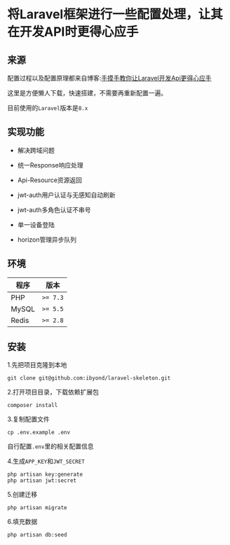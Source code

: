 # 将Laravel框架进行一些配置处理，让其在开发API时更得心应手

## 来源

配置过程以及配置原理都来自博客:[手摸手教你让Laravel开发Api更得心应手](https://www.guaosi.com/2019/02/26/laravel-api-initialization-preparation/)

这里是方便懒人下载，快速搭建，不需要再重新配置一遍。

目前使用的`Laravel`版本是`8.x`

## 实现功能

- 解决跨域问题

- 统一Response响应处理

- Api-Resource资源返回

- jwt-auth用户认证与无感知自动刷新

- jwt-auth多角色认证不串号

- 单一设备登陆

- horizon管理异步队列

## 环境

| 程序 | 版本 |
| -------- | -------- |
| PHP| `>= 7.3` |
| MySQL| `>= 5.5` |
| Redis| `>= 2.8` |

## 安装

1.先把项目克隆到本地

```
git clone git@github.com:ibyond/laravel-skeleton.git
```

2.打开项目目录，下载依赖扩展包

```
composer install
```

3.复制配置文件

```
cp .env.example .env
```
自行配置`.env`里的相关配置信息

4.生成`APP_KEY`和`JWT_SECRET`
```
php artisan key:generate
php artisan jwt:secret
```

5.创建迁移
```
php artisan migrate
```

6.填充数据
```
php artisan db:seed
```

